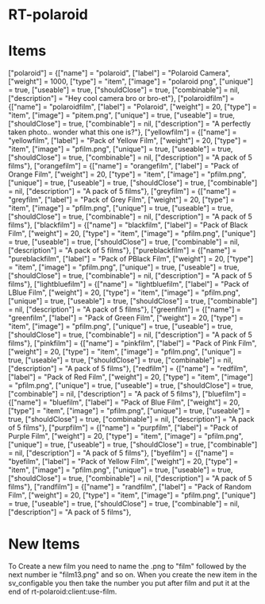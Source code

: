 # RT-polaroid

# Items

["polaroid"] 		 	 		= {["name"] = "polaroid", 						["label"] = "Polaroid Camera", 			["weight"] = 1000, 	["type"] = "item", 			["image"] = "polaroid png", 				["unique"] = true, 		["useable"] = true, 		["shouldClose"] = true,    ["combinable"] = nil,   ["description"] = "Hey cool camera bro or bro-et"},
["polaroidfilm"] 			 	= {["name"] = "polaroidfilm", 			 	  	["label"] = "Polaroid", 				["weight"] = 20, 	["type"] = "item", 			["image"] = "pitem.png", 				["unique"] = true, 		["useable"] = true, 		["shouldClose"] = true,    ["combinable"] = nil,   ["description"] = "A perfectly taken photo.. wonder what this one is?"},
["yellowfilm"] 			 		= {["name"] = "yellowfilm", 					["label"] = "Pack of Yellow Film", 		["weight"] = 20, 	["type"] = "item", 			["image"] = "pfilm.png", 				["unique"] = true, 		["useable"] = true, 		["shouldClose"] = true,    ["combinable"] = nil,   ["description"] = "A pack of 5 films"},
["orangefilm"] 			 		= {["name"] = "orangefilm", 					["label"] = "Pack of Orange Film", 		["weight"] = 20, 	["type"] = "item", 			["image"] = "pfilm.png", 				["unique"] = true, 		["useable"] = true, 		["shouldClose"] = true,    ["combinable"] = nil,   ["description"] = "A pack of 5 films"},
["greyfilm"] 			 		= {["name"] = "greyfilm", 						["label"] = "Pack of Grey Film", 		["weight"] = 20, 	["type"] = "item", 			["image"] = "pfilm.png", 				["unique"] = true, 		["useable"] = true, 		["shouldClose"] = true,    ["combinable"] = nil,   ["description"] = "A pack of 5 films"},
["blackfilm"] 			 		= {["name"] = "blackfilm", 						["label"] = "Pack of Black Film", 		["weight"] = 20, 	["type"] = "item", 			["image"] = "pfilm.png", 				["unique"] = true, 		["useable"] = true, 		["shouldClose"] = true,    ["combinable"] = nil,   ["description"] = "A pack of 5 films"},
["pureblackfilm"] 			 	= {["name"] = "pureblackfilm", 					["label"] = "Pack of PBlack Film", 	["weight"] = 20, 	["type"] = "item", 			["image"] = "pfilm.png", 				["unique"] = true, 		["useable"] = true, 		["shouldClose"] = true,    ["combinable"] = nil,   ["description"] = "A pack of 5 films"},
["lightbluefilm"] 			 	= {["name"] = "lightbluefilm", 					["label"] = "Pack of LBlue Film", 	["weight"] = 20, 	["type"] = "item", 			["image"] = "pfilm.png", 				["unique"] = true, 		["useable"] = true, 		["shouldClose"] = true,    ["combinable"] = nil,   ["description"] = "A pack of 5 films"},
["greenfilm"] 			 		= {["name"] = "greenfilm", 						["label"] = "Pack of Green Film", 		["weight"] = 20, 	["type"] = "item", 			["image"] = "pfilm.png", 				["unique"] = true, 		["useable"] = true, 		["shouldClose"] = true,    ["combinable"] = nil,   ["description"] = "A pack of 5 films"},
["pinkfilm"] 			 		= {["name"] = "pinkfilm", 						["label"] = "Pack of Pink Film", 		["weight"] = 20, 	["type"] = "item", 			["image"] = "pfilm.png", 				["unique"] = true, 		["useable"] = true, 		["shouldClose"] = true,    ["combinable"] = nil,   ["description"] = "A pack of 5 films"},
["redfilm"] 			 		= {["name"] = "redfilm", 						["label"] = "Pack of Red Film", 		["weight"] = 20, 	["type"] = "item", 			["image"] = "pfilm.png", 				["unique"] = true, 		["useable"] = true, 		["shouldClose"] = true,    ["combinable"] = nil,   ["description"] = "A pack of 5 films"},
["bluefilm"] 			 		= {["name"] = "bluefilm", 						["label"] = "Pack of Blue Film", 		["weight"] = 20, 	["type"] = "item", 			["image"] = "pfilm.png", 				["unique"] = true, 		["useable"] = true, 		["shouldClose"] = true,    ["combinable"] = nil,   ["description"] = "A pack of 5 films"},
["purpfilm"] 			 		= {["name"] = "purpfilm", 						["label"] = "Pack of Purple Film", 		["weight"] = 20, 	["type"] = "item", 			["image"] = "pfilm.png", 				["unique"] = true, 		["useable"] = true, 		["shouldClose"] = true,    ["combinable"] = nil,   ["description"] = "A pack of 5 films"},
["byefilm"] 			 		= {["name"] = "byefilm", 						["label"] = "Pack of Yellow Film", 		["weight"] = 20, 	["type"] = "item", 			["image"] = "pfilm.png", 				["unique"] = true, 		["useable"] = true, 		["shouldClose"] = true,    ["combinable"] = nil,   ["description"] = "A pack of 5 films"},
["randfilm"] 			 		= {["name"] = "randfilm", 						["label"] = "Pack of Random Film", 		["weight"] = 20, 	["type"] = "item", 			["image"] = "pfilm.png", 				["unique"] = true, 		["useable"] = true, 		["shouldClose"] = true,    ["combinable"] = nil,   ["description"] = "A pack of 5 films"},

# New Items

To Create a new film you need to name the .png to "film" followed by the next number ie "film13.png" and so on. When you create the new item in the sv_configable you then take the number you put after film and put it at the end of rt-polaroid:client:use-film.